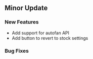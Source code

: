 ## Minor Update

### New Features

-   Add support for autofan API
-   Add button to revert to stock settings

### Bug Fixes
